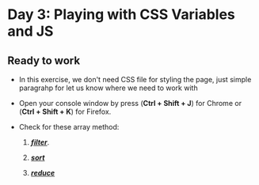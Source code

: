 # Day 3: Playing with CSS Variables and JS

## Ready to work

- In this exercise, we don't need CSS file for styling the page, just simple paragrahp for let us know where we need to work with

- Open your console window by press (**Ctrl + Shift + J**) for Chrome or (**Ctrl + Shift + K**) for Firefox.

- Check for these array method:
  
  1. [***filter***](https://developer.mozilla.org/en-US/docs/Web/JavaScript/Reference/Global_Objects/Array/filter).
  2. [***sort***](https://developer.mozilla.org/en-US/docs/Web/JavaScript/Reference/Global_Objects/Array/sort)

  3. [***reduce***](https://developer.mozilla.org/en-US/docs/Web/JavaScript/Reference/Global_Objects/Array/Reduce)